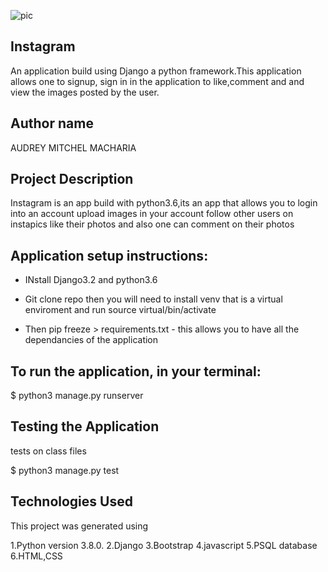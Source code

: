 ![pic](../static/infront.png)



## Instagram
An application build using Django a python framework.This application allows one to signup, sign in in the application to like,comment and and view the images posted by the user.

## Author name
AUDREY MITCHEL MACHARIA


## Project Description
Instagram  is an app build with python3.6,its an app that allows you to login into an account upload images in your
account follow other users on instapics  like their photos and also one can comment on their photos

## Application setup instructions:
- INstall Django3.2 and python3.6

- Git clone repo then you will need to install venv that is a  virtual enviroment and run source virtual/bin/activate

- Then pip freeze > requirements.txt - this allows you to have all the dependancies of the application

## To run the application, in your terminal:

$ python3 manage.py runserver

## Testing the Application
tests on class files

  $ python3 manage.py test

## Technologies Used
This project was generated using

1.Python version 3.8.0.
2.Django
3.Bootstrap
4.javascript
5.PSQL database
6.HTML,CSS
